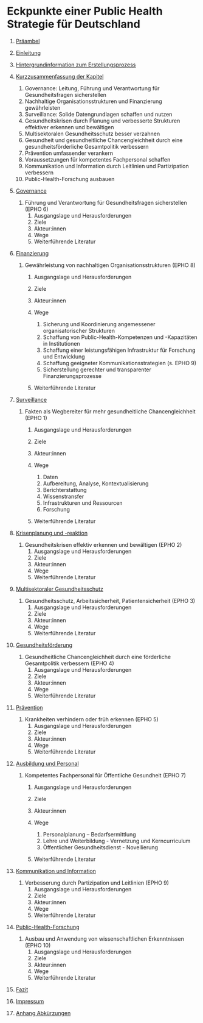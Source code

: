 Eckpunkte einer Public Health Strategie für Deutschland
=======================================================

1.  [Präambel](files/document-1.md)
2.  [Einleitung](files/document-2.md)
3.  [Hintergrundinformation zum Erstellungsprozess](files/document-3.md)
4.  [Kurzzusammenfassung der Kapitel](files/document-4.md)
    1.  Governance: Leitung, Führung und Verantwortung für
        Gesundheitsfragen sicherstellen
    2.  Nachhaltige Organisationsstrukturen und Finanzierung
        gewährleisten
    3.  Surveillance: Solide Datengrundlagen schaffen und
        nutzen
    4.  Gesundheitskrisen durch Planung und verbesserte Strukturen
        effektiver erkennen und bewältigen
    5.  Multisektoralen Gesundheitsschutz besser
        verzahnen
    6.  Gesundheit und gesundheitliche Chancengleichheit durch eine
        gesundheitsförderliche Gesamtpolitik
        verbessern
    7.  Prävention umfassender verankern
    8.  Voraussetzungen für kompetentes Fachpersonal
        schaffen
    9.  Kommunikation und Information durch Leitlinien und
        Partizipation verbessern
    10. Public-Health-Forschung ausbauen

5.  [Governance](files/document-5.md)
    1.  Führung und Verantwortung für Gesundheitsfragen sicherstellen
        (EPHO 6)
        1.  Ausgangslage und
            Herausforderungen
        2.  Ziele
        3.  Akteur:innen
        4.  Wege
        5.  Weiterführende Literatur

6.  [Finanzierung](files/document-6.md)
    1.  Gewährleistung von nachhaltigen Organisationsstrukturen (EPHO
        8)
        1.  Ausgangslage und
            Herausforderungen
        2.  Ziele
        3.  Akteur:innen
        4.  Wege
            1.  Sicherung und Koordinierung angemessener
                organisatorischer Strukturen
            2.  Schaffung von Public-Health-Kompetenzen und
                -Kapazitäten in Institutionen
            3.  Schaffung einer leistungsfähigen Infrastruktur für
                Forschung und Entwicklung
            4.  Schaffung geeigneter Kommunikationsstrategien (s. EPHO
                9)
            5.  Sicherstellung gerechter und transparenter
                Finanzierungsprozesse

        5.  Weiterführende Literatur

7.  [Surveillance](files/document-7.md)
    1.  Fakten als Wegbereiter für mehr gesundheitliche
        Chancengleichheit (EPHO 1)
        1.  Ausgangslage und Herausforderungen
        2.  Ziele
        3.  Akteur:innen
        4.  Wege
            1.  Daten
            2.  Aufbereitung, Analyse,
                Kontextualisierung
            3.  Berichterstattung
            4.  Wissenstransfer
            5.  Infrastrukturen und Ressourcen
            6.  Forschung

        5.  Weiterführende Literatur

8.  [Krisenplanung und -reaktion](files/document-8.md)
    1.  Gesundheitskrisen effektiv erkennen und bewältigen (EPHO
        2)
        1.  Ausgangslage und
            Herausforderungen
        2.  Ziele
        3.  Akteur:innen
        4.  Wege
        5.  Weiterführende Literatur

9.  [Multisektoraler Gesundheitsschutz](files/document-9.md)
    1.  Gesundheitsschutz, Arbeitssicherheit, Patientensicherheit (EPHO
        3)
        1.  Ausgangslage und
            Herausforderungen
        2.  Ziele
        3.  Akteur:innen
        4.  Wege
        5.  Weiterführende Literatur

10. [Gesundheitsförderung](files/document-10.md)
    1.  Gesundheitliche Chancengleichheit durch eine förderliche
        Gesamtpolitik verbessern (EPHO 4)
        1.  Ausgangslage und
            Herausforderungen
        2.  Ziele
        3.  Akteur:innen
        4.  Wege
        5.  Weiterführende Literatur

11. [Prävention](files/document-11.md)
    1.  Krankheiten verhindern oder früh erkennen (EPHO
        5)
        1.  Ausgangslage und
            Herausforderungen
        2.  Ziele
        3.  Akteur:innen
        4.  Wege
        5.  Weiterführende Literatur

12. [Ausbildung und Personal](files/document-12.md)
    1.  Kompetentes Fachpersonal für Öffentliche Gesundheit (EPHO
        7)
        1.  Ausgangslage und
            Herausforderungen
        2.  Ziele
        3.  Akteur:innen
        4.  Wege
            1.  Personalplanung –
                Bedarfsermittlung
            2.  Lehre und Weiterbildung - Vernetzung und
                Kerncurriculum
            3.  Öffentlicher Gesundheitsdienst -
                Novellierung

        5.  Weiterführende Literatur

13. [Kommunikation und Information](files/document-13.md)
    1.  Verbesserung durch Partizipation und Leitlinien (EPHO
        9)
        1.  Ausgangslage und
            Herausforderungen
        2.  Ziele
        3.  Akteur:innen
        4.  Wege
        5.  Weiterführende Literatur

14. [Public-Health-Forschung](files/document-14.md)
    1.  Ausbau und Anwendung von wissenschaftlichen Erkenntnissen (EPHO
        10)
        1.  Ausgangslage und
            Herausforderungen
        2.  Ziele
        3.  Akteur:innen
        4.  Wege
        5.  Weiterführende Literatur 

15. [Fazit](files/document-15.md)
16. [Impressum](files/document-16.md)
17. [Anhang Abkürzungen](files/document-17.md)
